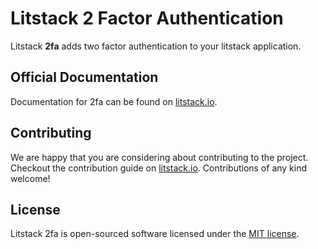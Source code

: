 # Litstack 2 Factor Authentication

Litstack **2fa** adds two factor authentication to your litstack application.

## Official Documentation

Documentation for 2fa can be found on
[litstack.io](https://litstack.io/docs/packages/2fa).

## Contributing

We are happy that you are considering about contributing to the project.
Checkout the contribution guide on
[litstack.io](https://litstack.io/docs/prologue/contributing). Contributions of
any kind welcome!

## License

Litstack 2fa is open-sourced software licensed under the
[MIT license](LICENSE.md).
